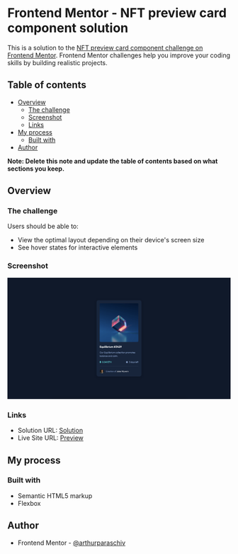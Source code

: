 # Frontend Mentor - NFT preview card component solution

This is a solution to the [NFT preview card component challenge on Frontend Mentor](https://www.frontendmentor.io/challenges/nft-preview-card-component-SbdUL_w0U). Frontend Mentor challenges help you improve your coding skills by building realistic projects. 

## Table of contents

- [Overview](#overview)
  - [The challenge](#the-challenge)
  - [Screenshot](#screenshot)
  - [Links](#links)
- [My process](#my-process)
  - [Built with](#built-with)
- [Author](#author)

**Note: Delete this note and update the table of contents based on what sections you keep.**

## Overview

### The challenge

Users should be able to:

- View the optimal layout depending on their device's screen size
- See hover states for interactive elements

### Screenshot

![](./screenshot.png)

### Links

- Solution URL: [Solution](https://github.com/arthurparaschiv/NFT-preview-card-component)
- Live Site URL: [Preview](https://nft-preview-card-component-orpin.vercel.app)

## My process

### Built with

- Semantic HTML5 markup
- Flexbox

## Author

- Frontend Mentor - [@arthurparaschiv](https://www.frontendmentor.io/profile/arthurparaschiv)
